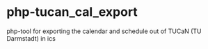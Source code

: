 php-tucan_cal_export
====================

php-tool for exporting the calendar and schedule out of TUCaN (TU Darmstadt) in ics
